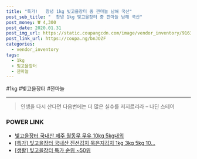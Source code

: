 ```yaml
--- 
title: "특가!   창녕 1kg 빛고을장터 중 깐마늘 남해 국산" 
post_sub_title: "  창녕 1kg 빛고을장터 중 깐마늘 남해 국산" 
post_money: ₩ 4,300 
post_date: 2020.01.31 
post_img_url: https://static.coupangcdn.com/image/vendor_inventory/9163/7ec9fbe4930ec62f4d2f0c4225874db2f9308c489b6d9787f20783223bd1.jpg 
post_link_url: https://coupa.ng/bnJOZF 
categories: 
  - vendor_inventory 
tags: 
  - 1kg 
  - 빛고을장터 
  - 깐마늘 
--- 
```

  #1kg #빛고을장터 #깐마늘 
<hr> 

> 인생을 다시 산다면 다음번에는 더 많은 실수를 저지르리라 – 나딘 스테어 


### POWER LINK

* <a href="https://blog.naver.com/fasyy4321/221790762847" target="_blank">빛고을장터 국내산 제주 월동무 무우 10kg 5kg내외</a>
* <a href="https://blog.naver.com/an0733/221791618115" target="_blank">[특가] 빛고을장터 국내산 진선김치 묵은지김치 1kg 3kg 5kg 10...</a>
* <a href="https://blog.naver.com/sakai111/221790720046" target="_blank"> [생활] 빛고을장터 특가 순위 ~50위</a>
